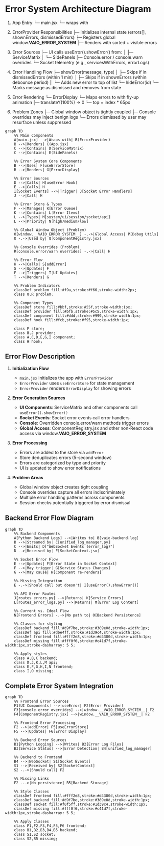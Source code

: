 # Error System Architecture Diagram
1. App Entry
   └─ main.jsx
       └─ wraps <App /> with <ErrorProvider>

2. ErrorProvider Responsibilities
   ├─ Initializes internal state (errors[], shownErrors, dismissedErrors)
   ├─ Registers global window.__VAIO_ERROR_SYSTEM__
   ├─ Renders <ErrorDisplay> with sorted + visible errors

3. Error Sources
   ├─ UI calls useError().showError() from:
   │   ├─ ServiceMatrix
   │   └─ SidePanels
   ├─ Console.error / console.warn overrides
   └─ Socket telemetry (e.g., servicesWithErrors, errorLogs)

4. Error Handling Flow
   ├─ showError(message, type)
   │   ├─ Skips if in dismissedErrors (within 1 min)
   │   ├─ Skips if in shownErrors (within debounce period)
   │   └─ Adds new error to top of list
   └─ hideError(id)
       └─ Marks message as dismissed and removes from state

5. Error Rendering
   └─ ErrorDisplay
       └─ Maps errors to <ErrorItem> with fly-up animation
           ├─ translateY(100%) → 0
           └─ top = index * 65px

6. Problem Zones
   ├─ Global window object is tightly coupled
   ├─ Console overrides may inject benign logs
   └─ Errors dismissed by user may resurface unless suppressed


```mermaid
graph TD
    %% Main Components
    A[main.jsx] -->|Wraps with| B(ErrorProvider)
    B -->|Renders| C(App.jsx)
    C -->|Contains| D(ServiceMatrix)
    C -->|Contains| E(SidePanels)
    
    %% Error System Core Components
    B -->|Uses| F[useErrorStore]
    B -->|Renders| G[ErrorDisplay]
    
    %% Error Sources
    D -->|Calls| H[useError Hook]
    E -->|Calls| H
    I[Socket Events] -->|Trigger| J[Socket Error Handlers]
    J -->|Call| H
    
    %% Error Store & Types
    F -->|Manages| K[Error Queue]
    K -->|Contains| L[Error Items]
    L -->|Types| M[system/ui/session/socket/api]
    L -->|Priority| N[high/medium/low]
    
    %% Global Window Object (Problem)
    O[window.__VAIO_ERROR_SYSTEM__] -.->|Global Access| P[Debug Utils]
    O -.->|Used by| Q[ComponentRegistry.jsx]
    
    %% Console Overrides (Problem)
    R[console.error/warn overrides] -.->|Call| H
    
    %% Error Flow
    H -->|Calls| S[addError]
    S -->|Updates| F
    F -->|Triggers| T[UI Updates]
    T -->|Renders| G
    
    %% Problem Indicators
    classDef problem fill:#f9a,stroke:#f66,stroke-width:2px;
    class O,R problem;
    
    %% Component Types
    classDef store fill:#bbf,stroke:#55f,stroke-width:1px;
    classDef provider fill:#bfb,stroke:#5c5,stroke-width:1px;
    classDef component fill:#ddd,stroke:#999,stroke-width:1px;
    classDef hook fill:#fcb,stroke:#f95,stroke-width:1px;
    
    class F store;
    class B,J provider;
    class A,C,D,E,G,I component;
    class H hook;
```

## Error Flow Description

1. **Initialization Flow**
   - `main.jsx` initializes the app with `ErrorProvider`
   - `ErrorProvider` uses `useErrorStore` for state management
   - `ErrorProvider` renders `ErrorDisplay` for showing errors

2. **Error Generation Sources**
   - **UI Components**: ServiceMatrix and other components call `useError().showError()`
   - **Socket Events**: Socket error events call error handlers
   - **Console**: Overridden console.error/warn methods trigger errors
   - **Global Access**: ComponentRegistry.jsx and other non-React code access via window.__VAIO_ERROR_SYSTEM__

3. **Error Processing**
   - Errors are added to the store via `addError`
   - Store deduplicates errors (5-second window)
   - Errors are categorized by type and priority
   - UI is updated to show error notifications

4. **Problem Areas**
   - Global window object creates tight coupling
   - Console overrides capture all errors indiscriminately
   - Multiple error handling patterns across components
   - Session checks potentially triggered by error dismissal

## Backend Error Flow Diagram

```mermaid
graph TD
    %% Backend Components
    A[Python Backend Logs] -->|Writes to| B[vaio-backend.log]
    B -->|Streamed by| C[unified_log_manager.py]
    C -->|Emits| D["WebSocket Events (error_log)"]
    D -->|Received by| E[SocketContext.jsx]
    
    %% Socket Error Flow
    E -->|Updates| F[Error State in Socket Context]
    F -->|May trigger| G[Service Status Changes]
    G -->|May cause| H[Component re-renders]
    
    %% Missing Integration
    E -.->|Should call but doesn't| I[useError().showError()]
    
    %% API Error Routes
    J[routes_errors.py] -->|Returns| K[Service Errors]
    L[routes_error_logs.py] -->|Returns| M[Error Log Content]
    
    %% Current vs. Ideal Flow
    N[Frontend Errors] -.->|No path to| O[Backend Persistence]
    
    %% Classes for styling
    classDef backend fill:#d9f7be,stroke:#389e0d,stroke-width:1px;
    classDef api fill:#d6e4ff,stroke:#1d39c4,stroke-width:1px;
    classDef frontend fill:#fff2e8,stroke:#d4380d,stroke-width:1px;
    classDef missing fill:#fff0f6,stroke:#c41d7f,stroke-width:1px,stroke-dasharray: 5 5;
    
    %% Apply styles
    class A,B,C backend;
    class D,J,K,L,M api;
    class E,F,G,H,I,N frontend;
    class I,O missing;
```

## Complete Error System Integration

```mermaid
graph TD
    %% Frontend Error Sources
    F1[UI Components] -->|useError| F2[Error Provider]
    F3[console.error overrides] -->|window.__VAIO_ERROR_SYSTEM__| F2
    F4[ComponentRegistry.jsx] -->|window.__VAIO_ERROR_SYSTEM__| F2
    
    %% Frontend Error Processing
    F2 -->|addError| F5[useErrorStore]
    F5 -->|Updates| F6[Error Display]
    
    %% Backend Error Sources
    B1[Python Logging] -->|Writes| B2[Error Log Files]
    B3[Service Status] -->|Error Detection| B4[unified_log_manager]
    
    %% Backend to Frontend
    B4 -->|WebSocket| S1[Socket Events]
    S1 -->|Received by| S2[SocketContext]
    S2 -.->|Should call| F2
    
    %% Missing Links
    F2 -.->|No persistence| B5[Backend Storage]
    
    %% Style Classes
    classDef frontend fill:#fff2e8,stroke:#d4380d,stroke-width:1px;
    classDef backend fill:#d9f7be,stroke:#389e0d,stroke-width:1px;
    classDef socket fill:#f0f5ff,stroke:#1d39c4,stroke-width:1px;
    classDef missing fill:#fff0f6,stroke:#c41d7f,stroke-width:1px,stroke-dasharray: 5 5;
    
    %% Apply Classes
    class F1,F2,F3,F4,F5,F6 frontend;
    class B1,B2,B3,B4,B5 backend;
    class S1,S2 socket;
    class S2,B5 missing;
```